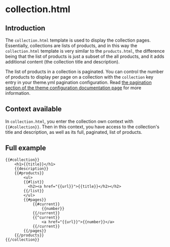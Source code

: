 <!--
  title: collection.html
  layout: documentation-with-menu
  -->

collection.html
===============

Introduction
------------

The ```collection.html``` template is used to display the collection pages. Essentially, collections are lists of products, and in this way the ```collection.html``` template is very similar to the ```products.html```, the difference being that the list of products is just a subset of the all products, and it adds additional content (the collection title and description).

The list of products in a collection is paginated. You can control the number of products to display per page on a collection with the ```collection``` key entry in your theme.yml pagination configuration. Read [the pagination section of the theme configuration documentation page](/documentation-theme#pagination) for more information.

Context available
-----------------

In ```collection.html```, you enter the collection own context with ```{{#collection}}```. Then in this context, you have access to the collection's title and description, as well as its full, paginated, list of products.

Full example
------------

    {{#collection}}
        <h1>{{title}}</h1>
        {{description}}
        {{#products}}
            <ul>
            {{#list}}
              <h2><a href="{{url}}">{{title}}</h2></h2>
            {{/list}}
            </ul>
            {{#pages}}
                {{#current}}
                    {{number}}
                {{/current}}
                {{^current}}
                    <a href="{{url}}">{{number}}</a>
                {{/current}}
            {{/pages}}
        {{/products}}
    {{/collection}}

